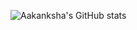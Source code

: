 ![Aakanksha's GitHub stats](https://github-readme-stats.vercel.app/api?username=aakankshaduggal&count_private=true&show_icons=true&theme=radical)
